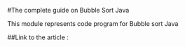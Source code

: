 #The complete guide on Bubble Sort Java

This module represents code program for Bubble sort Java

##Link to the article : 
